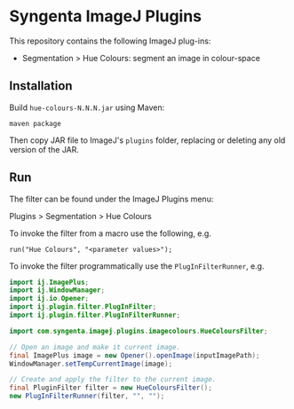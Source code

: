 # Syngenta ImageJ Plugins

This repository contains the following ImageJ plug-ins:

+ Segmentation > Hue Colours: segment an image in colour-space

## Installation

Build `hue-colours-N.N.N.jar` using Maven:

```
maven package
```

Then copy JAR file to ImageJ's `plugins` folder, replacing or deleting any old version of the JAR.

## Run

The filter can be found under the ImageJ Plugins menu:

Plugins > Segmentation > Hue Colours

To invoke the filter from a macro use the following, e.g.

`run("Hue Colours", "<parameter values>");`

To invoke the filter programmatically use the `PlugInFilterRunner`, e.g.
```java
import ij.ImagePlus;
import ij.WindowManager;
import ij.io.Opener;
import ij.plugin.filter.PlugInFilter;
import ij.plugin.filter.PlugInFilterRunner;

import com.syngenta.imagej.plugins.imagecolours.HueColoursFilter;

// Open an image and make it current image.
final ImagePlus image = new Opener().openImage(inputImagePath);
WindowManager.setTempCurrentImage(image);

// Create and apply the filter to the current image.
final PluginFilter filter = new HueColoursFilter();
new PlugInFilterRunner(filter, "", "");
```